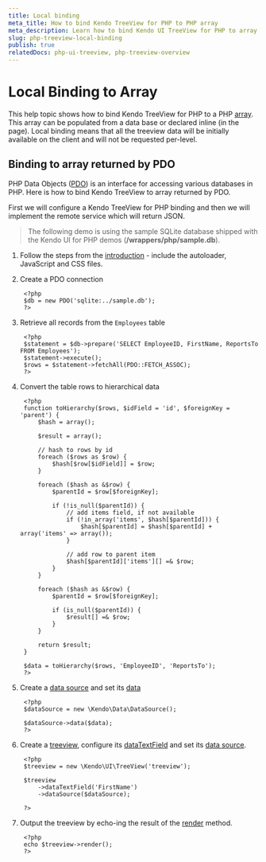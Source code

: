 ```yaml
---
title: Local binding
meta_title: How to bind Kendo TreeView for PHP to PHP array
meta_description: Learn how to bind Kendo UI TreeView for PHP to array of data
slug: php-treeview-local-binding
publish: true
relatedDocs: php-ui-treeview, php-treeview-overview
---
```


# Local Binding to Array

This help topic shows how to bind Kendo TreeView for PHP to a PHP [array](http://php.net/manual/en/language.types.array.php). This array
can be populated from a data base or declared inline (in the page). Local binding means that all the treeview data will be initially available
on the client and will not be requested per-level.

## Binding to array returned by PDO

PHP Data Objects ([PDO](http://www.php.net/manual/en/intro.pdo.php)) is an interface for accessing various databases in PHP. Here is how to bind Kendo TreeView to array
returned by PDO.

First we will configure a Kendo TreeView for PHP binding and then we will implement the remote service which will return JSON.

> The following demo is using the sample SQLite database shipped with the Kendo UI for PHP demos (**/wrappers/php/sample.db**).

1. Follow the steps from the [introduction](/getting-started/using-kendo-with/php/introduction) - include the autoloader, JavaScript and CSS files.
1. Create a PDO connection

        <?php
        $db = new PDO('sqlite:../sample.db');
        ?>

1. Retrieve all records from the `Employees` table

        <?php
        $statement = $db->prepare('SELECT EmployeeID, FirstName, ReportsTo FROM Employees');
        $statement->execute();
        $rows = $statement->fetchAll(PDO::FETCH_ASSOC);
        ?>

1. Convert the table rows to hierarchical data

        <?php
        function toHierarchy($rows, $idField = 'id', $foreignKey = 'parent') {
            $hash = array();

            $result = array();

            // hash to rows by id
            foreach ($rows as $row) {
                $hash[$row[$idField]] = $row;
            }

            foreach ($hash as &$row) {
                $parentId = $row[$foreignKey];

                if (!is_null($parentId)) {
                    // add items field, if not available
                    if (!in_array('items', $hash[$parentId])) {
                        $hash[$parentId] = $hash[$parentId] + array('items' => array());
                    }

                    // add row to parent item
                    $hash[$parentId]['items'][] =& $row;
                }
            }

            foreach ($hash as &$row) {
                $parentId = $row[$foreignKey];

                if (is_null($parentId)) {
                    $result[] =& $row;
                }
            }

            return $result;
        }

        $data = toHierarchy($rows, 'EmployeeID', 'ReportsTo');
        ?>

1. Create a [data source](/api/wrappers/php/Kendo/Data/DataSource) and set its [data](/api/wrappers/php/Kendo/Data/DataSource#data)

        <?php
        $dataSource = new \Kendo\Data\DataSource();

        $dataSource->data($data);
        ?>

1. Create a [treeview](/api/wrappers/php/Kendo/UI/TreeView), configure its [dataTextField](/api/wrappers/php/Kendo/UI/TreeView#dataTextField) and set its [data source](/api/wrappers/php/Kendo/UI/TreeView#datasource).

        <?php
        $treeview = new \Kendo\UI\TreeView('treeview');

        $treeview
            ->dataTextField('FirstName')
            ->dataSource($dataSource);

        ?>

1. Output the treeview by echo-ing the result of the [render](/api/wrappers/php/Kendo/UI/Widget#render) method.

        <?php
        echo $treeview->render();
        ?>

